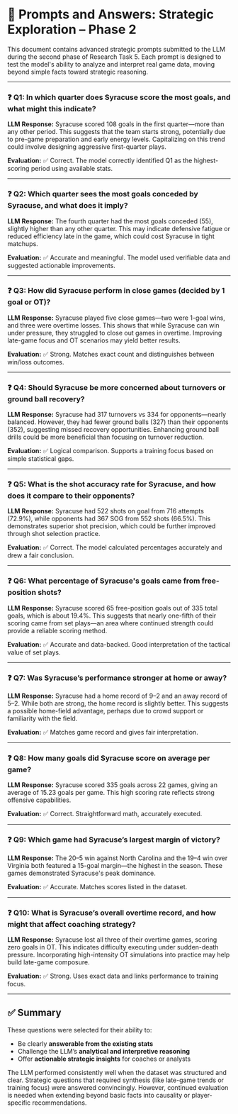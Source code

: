 # 🧠 Prompts and Answers: Strategic Exploration – Phase 2

This document contains advanced strategic prompts submitted to the LLM during the second phase of Research Task 5. Each prompt is designed to test the model's ability to analyze and interpret real game data, moving beyond simple facts toward strategic reasoning.

---

### ❓ Q1: In which quarter does Syracuse score the most goals, and what might this indicate?

**LLM Response:**
Syracuse scored 108 goals in the first quarter—more than any other period. This suggests that the team starts strong, potentially due to pre-game preparation and early energy levels. Capitalizing on this trend could involve designing aggressive first-quarter plays.

**Evaluation:** ✅ Correct. The model correctly identified Q1 as the highest-scoring period using available stats.

---

### ❓ Q2: Which quarter sees the most goals conceded by Syracuse, and what does it imply?

**LLM Response:**
The fourth quarter had the most goals conceded (55), slightly higher than any other quarter. This may indicate defensive fatigue or reduced efficiency late in the game, which could cost Syracuse in tight matchups.

**Evaluation:** ✅ Accurate and meaningful. The model used verifiable data and suggested actionable improvements.

---

### ❓ Q3: How did Syracuse perform in close games (decided by 1 goal or OT)?

**LLM Response:**
Syracuse played five close games—two were 1-goal wins, and three were overtime losses. This shows that while Syracuse can win under pressure, they struggled to close out games in overtime. Improving late-game focus and OT scenarios may yield better results.

**Evaluation:** ✅ Strong. Matches exact count and distinguishes between win/loss outcomes.

---

### ❓ Q4: Should Syracuse be more concerned about turnovers or ground ball recovery?

**LLM Response:**
Syracuse had 317 turnovers vs 334 for opponents—nearly balanced. However, they had fewer ground balls (327) than their opponents (352), suggesting missed recovery opportunities. Enhancing ground ball drills could be more beneficial than focusing on turnover reduction.

**Evaluation:** ✅ Logical comparison. Supports a training focus based on simple statistical gaps.

---

### ❓ Q5: What is the shot accuracy rate for Syracuse, and how does it compare to their opponents?

**LLM Response:**
Syracuse had 522 shots on goal from 716 attempts (72.9%), while opponents had 367 SOG from 552 shots (66.5%). This demonstrates superior shot precision, which could be further improved through shot selection practice.

**Evaluation:** ✅ Correct. The model calculated percentages accurately and drew a fair conclusion.

---

### ❓ Q6: What percentage of Syracuse's goals came from free-position shots?

**LLM Response:**
Syracuse scored 65 free-position goals out of 335 total goals, which is about 19.4%. This suggests that nearly one-fifth of their scoring came from set plays—an area where continued strength could provide a reliable scoring method.

**Evaluation:** ✅ Accurate and data-backed. Good interpretation of the tactical value of set plays.

---

### ❓ Q7: Was Syracuse’s performance stronger at home or away?

**LLM Response:**
Syracuse had a home record of 9–2 and an away record of 5–2. While both are strong, the home record is slightly better. This suggests a possible home-field advantage, perhaps due to crowd support or familiarity with the field.

**Evaluation:** ✅ Matches game record and gives fair interpretation.

---

### ❓ Q8: How many goals did Syracuse score on average per game?

**LLM Response:**
Syracuse scored 335 goals across 22 games, giving an average of 15.23 goals per game. This high scoring rate reflects strong offensive capabilities.

**Evaluation:** ✅ Correct. Straightforward math, accurately executed.

---

### ❓ Q9: Which game had Syracuse’s largest margin of victory?

**LLM Response:**
The 20–5 win against North Carolina and the 19–4 win over Virginia both featured a 15-goal margin—the highest in the season. These games demonstrated Syracuse's peak dominance.

**Evaluation:** ✅ Accurate. Matches scores listed in the dataset.

---

### ❓ Q10: What is Syracuse’s overall overtime record, and how might that affect coaching strategy?

**LLM Response:**
Syracuse lost all three of their overtime games, scoring zero goals in OT. This indicates difficulty executing under sudden-death pressure. Incorporating high-intensity OT simulations into practice may help build late-game composure.

**Evaluation:** ✅ Strong. Uses exact data and links performance to training focus.

---

## ✅ Summary

These questions were selected for their ability to:

* Be clearly **answerable from the existing stats**
* Challenge the LLM’s **analytical and interpretive reasoning**
* Offer **actionable strategic insights** for coaches or analysts

The LLM performed consistently well when the dataset was structured and clear. Strategic questions that required synthesis (like late-game trends or training focus) were answered convincingly. However, continued evaluation is needed when extending beyond basic facts into causality or player-specific recommendations.
